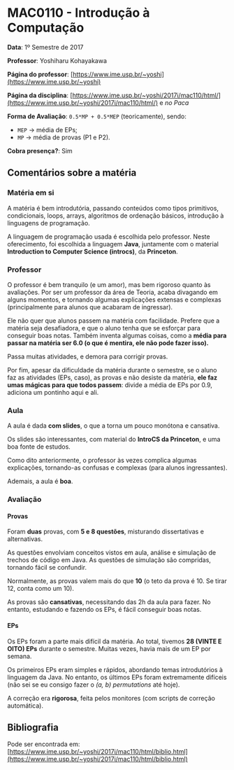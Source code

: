 # MAC0110 - Introdução à Computação

**Data**: 1º Semestre de 2017

**Professor**: Yoshiharu Kohayakawa

**Página do professor**: [https://www.ime.usp.br/~yoshi](https://www.ime.usp.br/~yoshi)

**Página da disciplina**: [https://www.ime.usp.br/~yoshi/2017i/mac110/html/](https://www.ime.usp.br/~yoshi/2017i/mac110/html/) e *no Paca*

**Forma de Avaliação**: `0.5*MP + 0.5*MEP` (teoricamente), sendo:

- `MEP` -> média de EPs;
- `MP` -> média de provas (P1 e P2).

**Cobra presença?**: Sim

## Comentários sobre a matéria

### Matéria em si

A matéria é bem introdutória, passando conteúdos como tipos primitivos, condicionais, loops, arrays, algoritmos de ordenação básicos, introdução à linguagens de programação.

A linguagem de programação usada é escolhida pelo professor. Neste oferecimento, foi escolhida a linguagem **Java**, juntamente com o material **Introduction to Computer Science (introcs)**, da **Princeton**.

### Professor

O professor é bem tranquilo (e um amor), mas bem rigoroso quanto às avaliações. Por ser um professor da área de Teoria, acaba divagando em alguns momentos, e tornando algumas explicações extensas e complexas (principalmente para alunos que acabaram de ingressar).

Ele não quer que alunos passem na matéria com facilidade. Prefere que a matéria seja desafiadora, e que o aluno tenha que se esforçar para conseguir boas notas. Também inventa algumas coisas, como a **média para passar na matéria ser 6.0 (o que é mentira, ele não pode fazer isso).**

Passa muitas atividades, e demora para corrigir provas.

Por fim, apesar da dificuldade da matéria durante o semestre, se o aluno faz as atividades (EPs, caso), as provas e não desiste da matéria, **ele faz umas mágicas para que todos passem**: divide a média de EPs por 0.9, adiciona um pontinho aqui e ali.

### Aula

A aula é dada **com slides**, o que a torna um pouco monótona e cansativa.

Os slides são interessantes, com material do **IntroCS da Princeton**, e uma boa fonte de estudos.

Como dito anteriormente, o professor às vezes complica algumas explicações, tornando-as confusas e complexas (para alunos ingressantes).

Ademais, a aula é **boa**.

### Avaliação

#### Provas

Foram **duas** provas, com **5 e 8 questões**, misturando dissertativas e alternativas.

As questões envolviam conceitos vistos em aula, análise e simulação de trechos de código em Java. As questões de simulação são compridas, tornando fácil se confundir.

Normalmente, as provas valem mais do que **10** (o teto da prova é 10. Se tirar 12, conta como um 10).

As provas são **cansativas**, necessitando das 2h da aula para fazer. No entanto, estudando e fazendo os EPs, é fácil conseguir boas notas.

#### EPs

Os EPs foram a parte mais difícil da matéria. Ao total, tivemos **28 (VINTE E OITO) EPs** durante o semestre. Muitas vezes, havia mais de um EP por semana.

Os primeiros EPs eram simples e rápidos, abordando temas introdutórios à linguagem da Java. No entanto, os últimos EPs foram extremamente difíceis (não sei se eu consigo fazer o *(a, b) permutations* até hoje).

A correção era **rigorosa**, feita pelos monitores (com scripts de correção automática).

## Bibliografia

Pode ser encontrada em: [https://www.ime.usp.br/~yoshi/2017i/mac110/html/biblio.html](https://www.ime.usp.br/~yoshi/2017i/mac110/html/biblio.html)
